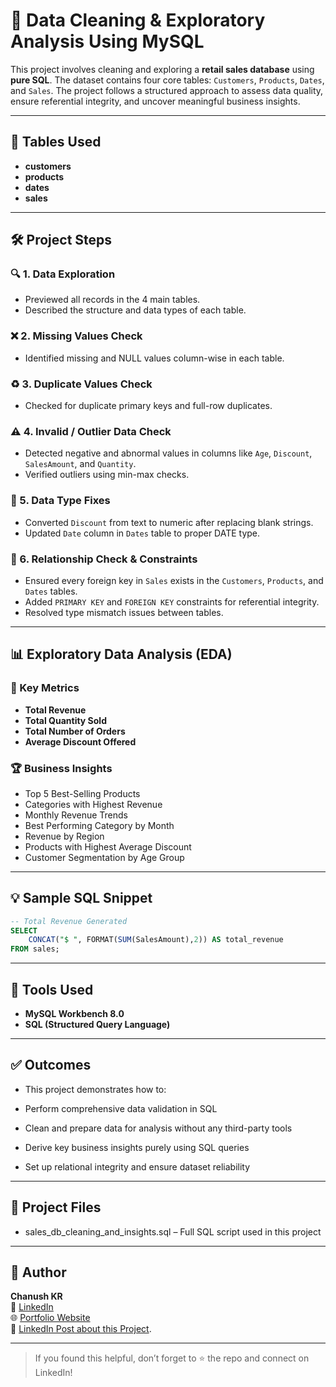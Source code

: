 # 🧠 Data Cleaning & Exploratory Analysis Using MySQL

This project involves cleaning and exploring a **retail sales database** using **pure SQL**. The dataset contains four core tables: `Customers`, `Products`, `Dates`, and `Sales`. The project follows a structured approach to assess data quality, ensure referential integrity, and uncover meaningful business insights.

---

## 📂 Tables Used

- **customers**
- **products**
- **dates**
- **sales**

---

## 🛠️ Project Steps

### 🔍 1. Data Exploration
- Previewed all records in the 4 main tables.
- Described the structure and data types of each table.

### ❌ 2. Missing Values Check
- Identified missing and NULL values column-wise in each table.

### ♻️ 3. Duplicate Values Check
- Checked for duplicate primary keys and full-row duplicates.

### ⚠️ 4. Invalid / Outlier Data Check
- Detected negative and abnormal values in columns like `Age`, `Discount`, `SalesAmount`, and `Quantity`.
- Verified outliers using min-max checks.

### 🔧 5. Data Type Fixes
- Converted `Discount` from text to numeric after replacing blank strings.
- Updated `Date` column in `Dates` table to proper DATE type.

### 🔗 6. Relationship Check & Constraints
- Ensured every foreign key in `Sales` exists in the `Customers`, `Products`, and `Dates` tables.
- Added `PRIMARY KEY` and `FOREIGN KEY` constraints for referential integrity.
- Resolved type mismatch issues between tables.

---

## 📊 Exploratory Data Analysis (EDA)

### 🔢 Key Metrics
- **Total Revenue**
- **Total Quantity Sold**
- **Total Number of Orders**
- **Average Discount Offered**

### 🏆 Business Insights
- Top 5 Best-Selling Products
- Categories with Highest Revenue
- Monthly Revenue Trends
- Best Performing Category by Month
- Revenue by Region
- Products with Highest Average Discount
- Customer Segmentation by Age Group

---

## 💡 Sample SQL Snippet

```sql
-- Total Revenue Generated
SELECT 
    CONCAT("$ ", FORMAT(SUM(SalesAmount),2)) AS total_revenue
FROM sales;

```

---

## 🧼 Tools Used
- **MySQL Workbench 8.0**
- **SQL (Structured Query Language)**


---

## ✅ Outcomes
- This project demonstrates how to:

- Perform comprehensive data validation in SQL

- Clean and prepare data for analysis without any third-party tools

- Derive key business insights purely using SQL queries

- Set up relational integrity and ensure dataset reliability


---

## 📁 Project Files
- sales_db_cleaning_and_insights.sql – Full SQL script used in this project


---

## 📌 Author
**Chanush KR**  
🔗 [LinkedIn](https://www.linkedin.com/in/chanush-kr)  
🌐 [Portfolio Website](https://sites.google.com/view/chanushkr/home)  
📌 [LinkedIn Post about this Project](https://www.linkedin.com/posts/chanush-kr_sql-mysql-datacleaning-activity-7352921919353999361-Owot?utm_source=share&utm_medium=member_desktop&rcm=ACoAAD0Tw64BmW6pg1qf8-1ow9qOM-2tCEyFJRw).

---

> If you found this helpful, don’t forget to ⭐️ the repo and connect on LinkedIn!
